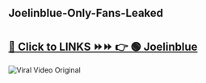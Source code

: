 
 ## Joelinblue-Only-Fans-Leaked

# <h2><a href="https://clipsfans.com/Joelinblue&ref=git">🔗 Click to LINKS ⏩⏩ 👉 🟢 Joelinblue </a></h2>

<a href="https://clipsfans.com/Joelinblue&ref=git" rel="nofollow" data-target="animated-image.originalLink"><img src="https://i.ibb.co.com/xMMVF88/686577567.gif" alt="Viral Video Original" style="max-width: 100%; display: inline-block;" data-target="animated-image.originalImage"></a>
